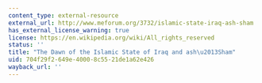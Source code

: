 ```yaml
---
content_type: external-resource
external_url: http://www.meforum.org/3732/islamic-state-iraq-ash-sham
has_external_license_warning: true
license: https://en.wikipedia.org/wiki/All_rights_reserved
status: ''
title: "The Dawn of the Islamic State of Iraq and ash\u2013Sham"
uid: 704f29f2-649e-4000-8c55-21de1a62e426
wayback_url: ''
---
```

